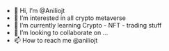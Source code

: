 - 👋 Hi, I’m @Aniliojt
- 👀 I’m interested in all crypto metaverse
- 🌱 I’m currently learning Crypto - NFT - trading stuff
- 💞️ I’m looking to collaborate on ...
- 📫 How to reach me @aniliojt 

<!---
Aniliojt/Aniliojt is a ✨ special ✨ repository because its `README.md` (this file) appears on your GitHub profile.
You can click the Preview link to take a look at your changes.
--->
